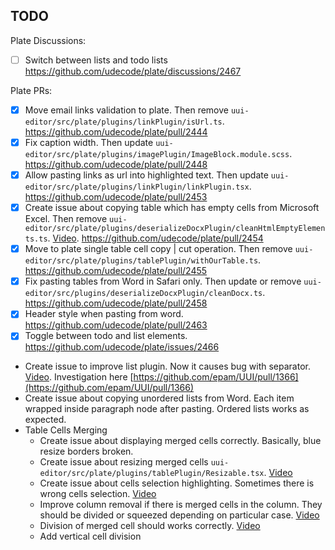 ## TODO

Plate Discussions:

- [ ] Switch between lists and todo lists https://github.com/udecode/plate/discussions/2467

Plate PRs:
- [x] Move email links validation to plate. Then remove `uui-editor/src/plate/plugins/linkPlugin/isUrl.ts`. https://github.com/udecode/plate/pull/2444
- [x] Fix caption width. Then update `uui-editor/src/plate/plugins/imagePlugin/ImageBlock.module.scss`. https://github.com/udecode/plate/pull/2448
- [x] Allow pasting links as url into highlighted text. Then update `uui-editor/src/plate/plugins/linkPlugin/linkPlugin.tsx`. https://github.com/udecode/plate/pull/2453
- [x] Create issue about copying table which has empty cells from Microsoft Excel. Then remove `uui-editor/src/plate/plugins/deserializeDocxPlugin/cleanHtmlEmptyElements.ts`. [Video](https://epam-my.sharepoint.com/personal/natallia_alieva_epam_com/_layouts/15/stream.aspx?id=%2Fpersonal%2Fnatallia%5Falieva%5Fepam%5Fcom%2FDocuments%2FMicrosoft%20Teams%20Chat%20Files%2F2023%2D04%2D11%5F11h58%5F43%2Emp4). https://github.com/udecode/plate/pull/2454
- [x] Move to plate single table cell copy | cut operation. Then remove `uui-editor/src/plate/plugins/tablePlugin/withOurTable.ts`. https://github.com/udecode/plate/pull/2455
- [x] Fix pasting tables from Word in Safari only. Then update or remove `uui-editor/src/plugins/deserializeDocxPlugin/cleanDocx.ts`. https://github.com/udecode/plate/pull/2458
- [x] Header style when pasting from word. https://github.com/udecode/plate/pull/2463
- [x] Toggle between todo and list elements. https://github.com/udecode/plate/issues/2466
- Create issue to improve list plugin. Now it causes bug with separator. [Video](https://epam-my.sharepoint.com/:v:/r/personal/natallia_alieva_epam_com/Documents/Microsoft%20Teams%20Chat%20Files/2023-02-08_12h08_43.mp4?csf=1&web=1&e=wT5iVq). Investigation here
[https://github.com/epam/UUI/pull/1366](https://github.com/epam/UUI/pull/1366)
- Create issue about copying unordered lists from Word. Each item wrapped inside paragraph node after pasting. Ordered lists works as expected.
- Table Cells Merging
    - Create issue about displaying merged cells correctly. Basically, blue resize borders broken.
    - Create issue about resizing merged cells `uui-editor/src/plate/plugins/tablePlugin/Resizable.tsx`. [Video](https://epam-my.sharepoint.com/personal/dzmitry_tamashevich_epam_com/_layouts/15/stream.aspx?id=%2Fpersonal%2Fdzmitry%5Ftamashevich%5Fepam%5Fcom%2FDocuments%2FMicrosoft%20Teams%20Chat%20Files%2FScreen%20Recording%202023%2D05%2D19%20at%2018%2E42%2E38%2Emov&referrer=Teams%2ETEAMS%2DELECTRON&referrerScenario=p2p%5Fns%2Dbim&ga=1)
    - Create issue about cells selection highlighting. Sometimes there is wrong cells selection. [Video](https://epam-my.sharepoint.com/:v:/p/dzmitry_tamashevich/Ec4ZOs-rATZHjFYZWVxjczEB649FCoYFKDV_x3RxZiWAGA?e=4hswgA)
    - Improve column removal if there is merged cells in the column. They should be divided or squeezed depending on particular case. [Video](https://epam-my.sharepoint.com/:v:/p/dzmitry_tamashevich/ESEWq--1q6dJl6AsQQChH-YB1_TtKjJtpW_W3kRhlpFZdw)
    - Division of merged cell should works correctly. [Video](https://epam-my.sharepoint.com/personal/natallia_alieva_epam_com/_layouts/15/stream.aspx?id=%2Fpersonal%2Fnatallia%5Falieva%5Fepam%5Fcom%2FDocuments%2FMicrosoft%20Teams%20Chat%20Files%2F2023%2D05%2D20%5F22h45%5F45%2Emp4&ga=1)
    - Add vertical cell division
